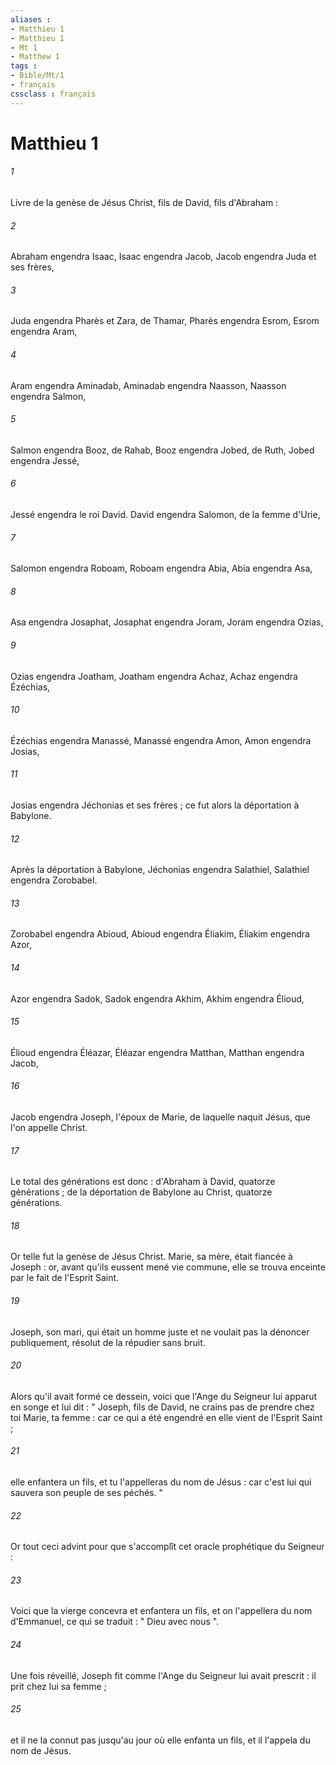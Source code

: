 ```yaml
---
aliases : 
- Matthieu 1
- Matthieu 1
- Mt 1
- Matthew 1
tags : 
- Bible/Mt/1
- français
cssclass : français
---
```


# Matthieu 1

###### 1
Livre de la genèse de Jésus Christ, fils de David, fils d'Abraham : 
###### 2
Abraham engendra Isaac, Isaac engendra Jacob, Jacob engendra Juda et ses frères, 
###### 3
Juda engendra Pharès et Zara, de Thamar, Pharès engendra Esrom, Esrom engendra Aram, 
###### 4
Aram engendra Aminadab, Aminadab engendra Naasson, Naasson engendra Salmon, 
###### 5
Salmon engendra Booz, de Rahab, Booz engendra Jobed, de Ruth, Jobed engendra Jessé, 
###### 6
Jessé engendra le roi David. David engendra Salomon, de la femme d'Urie, 
###### 7
Salomon engendra Roboam, Roboam engendra Abia, Abia engendra Asa, 
###### 8
Asa engendra Josaphat, Josaphat engendra Joram, Joram engendra Ozias, 
###### 9
Ozias engendra Joatham, Joatham engendra Achaz, Achaz engendra Ézéchias, 
###### 10
Ézéchias engendra Manassé, Manassé engendra Amon, Amon engendra Josias, 
###### 11
Josias engendra Jéchonias et ses frères ; ce fut alors la déportation à Babylone. 
###### 12
Après la déportation à Babylone, Jéchonias engendra Salathiel, Salathiel engendra Zorobabel. 
###### 13
Zorobabel engendra Abioud, Abioud engendra Éliakim, Éliakim engendra Azor, 
###### 14
Azor engendra Sadok, Sadok engendra Akhim, Akhim engendra Élioud, 
###### 15
Élioud engendra Éléazar, Éléazar engendra Matthan, Matthan engendra Jacob, 
###### 16
Jacob engendra Joseph, l'époux de Marie, de laquelle naquit Jésus, que l'on appelle Christ. 
###### 17
Le total des générations est donc : d'Abraham à David, quatorze générations ; de la déportation de Babylone au Christ, quatorze générations. 
###### 18
Or telle fut la genèse de Jésus Christ. Marie, sa mère, était fiancée à Joseph : or, avant qu'ils eussent mené vie commune, elle se trouva enceinte par le fait de l'Esprit Saint. 
###### 19
Joseph, son mari, qui était un homme juste et ne voulait pas la dénoncer publiquement, résolut de la répudier sans bruit. 
###### 20
Alors qu'il avait formé ce dessein, voici que l'Ange du Seigneur lui apparut en songe et lui dit : " Joseph, fils de David, ne crains pas de prendre chez toi Marie, ta femme : car ce qui a été engendré en elle vient de l'Esprit Saint ; 
###### 21
elle enfantera un fils, et tu l'appelleras du nom de Jésus : car c'est lui qui sauvera son peuple de ses péchés. " 
###### 22
Or tout ceci advint pour que s'accomplît cet oracle prophétique du Seigneur : 
###### 23
Voici que la vierge concevra et enfantera un fils, et on l'appellera du nom d'Emmanuel, ce qui se traduit : " Dieu avec nous ". 
###### 24
Une fois réveillé, Joseph fit comme l'Ange du Seigneur lui avait prescrit : il prit chez lui sa femme ; 
###### 25
et il ne la connut pas jusqu'au jour où elle enfanta un fils, et il l'appela du nom de Jésus. 
